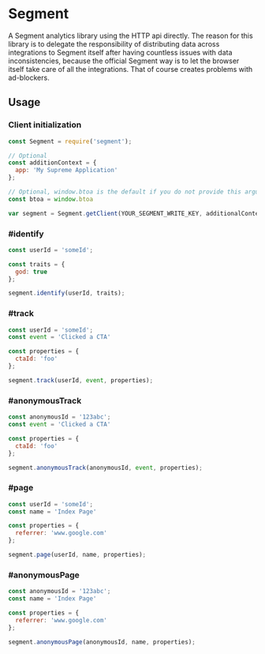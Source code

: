# Segment

A Segment analytics library using the HTTP api directly. The reason for this library is to delegate the responsibility of distributing data across integrations to Segment itself after having countless issues with data inconsistencies, because the official Segment way is to let the browser itself take care of all the integrations. That of course creates problems with ad-blockers.

## Usage

### Client initialization

```javascript
const Segment = require('segment');

// Optional
const additionContext = {
  app: 'My Supreme Application'
};

// Optional, window.btoa is the default if you do not provide this argument
const btoa = window.btoa

var segment = Segment.getClient(YOUR_SEGMENT_WRITE_KEY, additionalContext, btoa);
```

### #identify

```javascript
const userId = 'someId';

const traits = {
  god: true
};

segment.identify(userId, traits);
```

### #track

```javascript
const userId = 'someId';
const event = 'Clicked a CTA'

const properties = {
  ctaId: 'foo'
};

segment.track(userId, event, properties);
```

### #anonymousTrack

```javascript
const anonymousId = '123abc';
const event = 'Clicked a CTA'

const properties = {
  ctaId: 'foo'
};

segment.anonymousTrack(anonymousId, event, properties);
```

### #page

```javascript
const userId = 'someId';
const name = 'Index Page'

const properties = {
  referrer: 'www.google.com'
};

segment.page(userId, name, properties);
```

### #anonymousPage

```javascript
const anonymousId = '123abc';
const name = 'Index Page'

const properties = {
  referrer: 'www.google.com'
};

segment.anonymousPage(anonymousId, name, properties);
```

